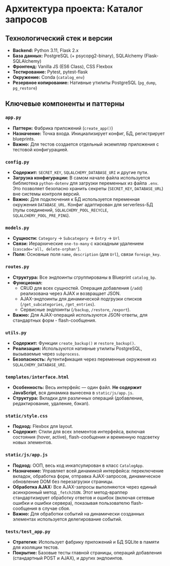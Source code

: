 # Архитектура проекта: Каталог запросов

## Технологический стек и версии
- **Backend:** Python 3.11, Flask 2.x
- **База данных:** PostgreSQL (+ psycopg2-binary), SQLAlchemy (Flask-SQLAlchemy)
- **Фронтенд:** Vanilla JS (ES6 Class), CSS Flexbox
- **Тестирование:** Pytest, pytest-flask
- **Окружение:** Conda (`catalog_env`)
- **Резервное копирование:** Нативные утилиты PostgreSQL (`pg_dump`, `pg_restore`)

## Ключевые компоненты и паттерны

### `app.py`
- **Паттерн:** Фабрика приложений (`create_app()`)
- **Назначение:** Точка входа. Инициализирует конфиг, БД, регистрирует blueprints.
- **Важно:** Для тестов создается отдельный экземпляр приложения с тестовой конфигурацией.

### `config.py`
- **Содержит:** `SECRET_KEY`, `SQLALCHEMY_DATABASE_URI` и другие пути.
- **Загрузка конфигурации:** В самом начале файла используется библиотека `python-dotenv` для загрузки переменных из файла `.env`. Это позволяет безопасно хранить секреты (`SECRET_KEY`, `DATABASE_URL`) вне системы контроля версий.
- **Важно:** Для подключения к БД используется переменная окружения `DATABASE_URL`. Конфиг адаптирован для serverless-БД (пулы соединений, `SQLALCHEMY_POOL_RECYCLE`, `SQLALCHEMY_POOL_PRE_PING`).

### `models.py`
- **Сущности:** `Category` -> `Subcategory` -> `Entry` -> `Url`
- **Связи:** Иерархические `one-to-many` с каскадным удалением (`cascade='all, delete-orphan'`).
- **Поля:** Основные поля `name`, `description` (для `Url`), связи `foreign_key`.

### `routes.py`
- **Структура:** Все эндпоинты сгруппированы в Blueprint `catalog_bp`.
- **Функционал:** 
  - CRUD для всех сущностей. Операция добавления (`/add`) реализована через AJAX и возвращает JSON.
  - AJAX-эндпоинты для динамической подгрузки списков (`/get_subcategories`, `/get_entries`).
  - Сервисные эндпоинты (`/backup`, `/restore`, `/export`).
- **Важно:** Для AJAX-операций используются JSON-ответы, для стандартных форм - flash-сообщения.

### `utils.py`
- **Содержит:** Функции `create_backup()` и `restore_backup()`.
- **Реализация:** Используются нативные утилиты PostgreSQL, вызываемые через `subprocess`.
- **Безопасность:** Аутентификация через переменные окружения из `SQLALCHEMY_DATABASE_URI`.

### `templates/interface.html`
- **Особенность:** Весь интерфейс — один файл. **Не содержит JavaScript**, вся динамика вынесена в `static/js/app.js`.
- **Структура:** Вкладки для различных операций (добавление, редактирование, удаление, бэкап).

### `static/style.css`
- **Подход:** Flexbox для layout.
- **Содержит:** Стили для всех элементов интерфейса, включая состояния (hover, active), flash-сообщения и временную подсветку новых элементов.

### `static/js/app.js`
- **Подход:** ООП, весь код инкапсулирован в класс `CatalogApp`.
- **Назначение:** Управляет всей динамикой интерфейса: переключение вкладок, обработка форм, отправка AJAX-запросов, динамическое обновление DOM без перезагрузки страницы.
- **Обработка AJAX:** Все AJAX-запросы выполняются через единый асинхронный метод `_fetchJSON`. Этот метод-враппер стандартизирует обработку ответов и ошибок (включая сетевые ошибки и ошибки сервера), показывая пользователю flash-сообщения в случае сбоя.
- **Важно:** Для обработки событий на динамически созданных элементах используется делегирование событий.

### `tests/test_app.py`
- **Стратегия:** Использует фабрику приложений и БД SQLite в памяти для изоляции тестов.
- **Покрытие:** Базовые тесты главной страницы, операций добавления (стандартный POST и AJAX), и других эндпоинтов.